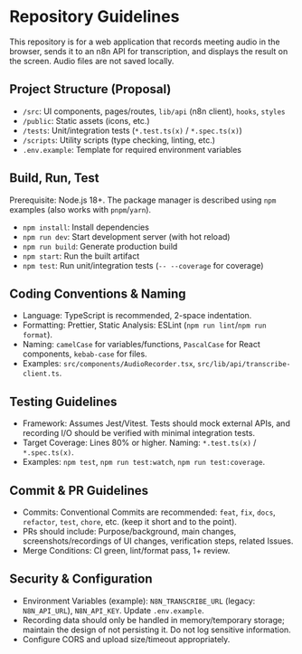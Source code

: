 # Repository Guidelines

This repository is for a web application that records meeting audio in the browser, sends it to an n8n API for transcription, and displays the result on the screen. Audio files are not saved locally.

## Project Structure (Proposal)
- `/src`: UI components, pages/routes, `lib/api` (n8n client), `hooks`, `styles`
- `/public`: Static assets (icons, etc.)
- `/tests`: Unit/integration tests (`*.test.ts(x)` / `*.spec.ts(x)`)
- `/scripts`: Utility scripts (type checking, linting, etc.)
- `.env.example`: Template for required environment variables

## Build, Run, Test
Prerequisite: Node.js 18+. The package manager is described using `npm` examples (also works with `pnpm`/`yarn`).
- `npm install`: Install dependencies
- `npm run dev`: Start development server (with hot reload)
- `npm run build`: Generate production build
- `npm start`: Run the built artifact
- `npm test`: Run unit/integration tests (`-- --coverage` for coverage)

## Coding Conventions & Naming
- Language: TypeScript is recommended, 2-space indentation.
- Formatting: Prettier, Static Analysis: ESLint (`npm run lint`/`npm run format`).
- Naming: `camelCase` for variables/functions, `PascalCase` for React components, `kebab-case` for files.
- Examples: `src/components/AudioRecorder.tsx`, `src/lib/api/transcribe-client.ts`.

## Testing Guidelines
- Framework: Assumes Jest/Vitest. Tests should mock external APIs, and recording I/O should be verified with minimal integration tests.
- Target Coverage: Lines 80% or higher. Naming: `*.test.ts(x)` / `*.spec.ts(x)`.
- Examples: `npm test`, `npm run test:watch`, `npm run test:coverage`.

## Commit & PR Guidelines
- Commits: Conventional Commits are recommended: `feat`, `fix`, `docs`, `refactor`, `test`, `chore`, etc. (keep it short and to the point).
- PRs should include: Purpose/background, main changes, screenshots/recordings of UI changes, verification steps, related Issues.
- Merge Conditions: CI green, lint/format pass, 1+ review.

## Security & Configuration
- Environment Variables (example): `N8N_TRANSCRIBE_URL` (legacy: `N8N_API_URL`), `N8N_API_KEY`. Update `.env.example`.
- Recording data should only be handled in memory/temporary storage; maintain the design of not persisting it. Do not log sensitive information.
- Configure CORS and upload size/timeout appropriately.
